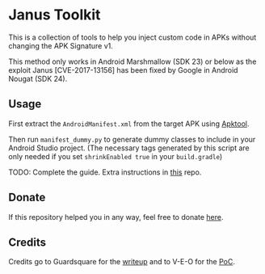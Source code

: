 [paypal]: https://paypal.me/hexile0
[apktool]: https://github.com/iBotPeaches/Apktool
[janus_poc]: https://github.com/V-E-O/PoC/tree/8c389899e6c4e16b2ddab9ba6d77c2696577366f/CVE-2017-13156
[writeup]: https://www.guardsquare.com/en/blog/new-android-vulnerability-allows-attackers-modify-apps-without-affecting-their-signatures
[v-e-o]: https://github.com/V-E-O/

# Janus Toolkit

This is a collection of tools to help you inject custom code in APKs without changing the APK Signature v1.

This method only works in Android Marshmallow (SDK 23) or below as the exploit Janus \[CVE-2017-13156\] has been fixed by Google in Android Nougat (SDK 24).

## Usage

First extract the `AndroidManifest.xml` from the target APK using [Apktool].

Then run `manifest_dummy.py` to generate dummy classes to include in your Android Studio project. 
(The necessary tags generated by this script are only needed if you set `shrinkEnabled true` in your `build.gradle`)

TODO: Complete the guide. Extra instructions in [this][janus_poc] repo.

## Donate
If this repository helped you in any way, feel free to donate [here][paypal].

## Credits

Credits go to Guardsquare for the [writeup] and to V-E-O for the [PoC][janus_poc].
